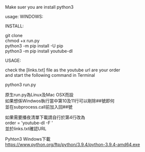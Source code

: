 Make suer you are install python3

usage:
WINDOWS:

INSTALL:

git clone <br>
chmod +x run.py<br>
python3 -m pip install -U pip<br>
python3 -m pip install youtube-dl<br>

USAGE:

check the [links.txt] file as the youtube url are your order<br>
and start the following command in Terminal<br>

python3 run.py

原生run.py為Linux及Mac OSX而設<br>
如果想係Windwos執行當中第10及11行可以剛除##號即何<br>
並在subprocess.call前加入回##號<br>

如果需要播夜清單下載請自行於第4行改為<br>
order = 'youtube-dl -F '<br>
並於links.txt確認URL<br>

Pyhton3 Windows下載<br>
https://www.python.org/ftp/python/3.9.4/python-3.9.4-amd64.exe
